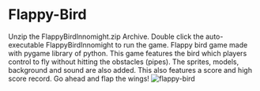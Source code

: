 # Flappy-Bird
Unzip the FlappyBirdInnomight.zip Archive.
Double click the auto-executable FlappyBirdInnomight to run the game.
Flappy bird game made with pygame library of python.
This game features the bird which players control to fly without hitting the obstacles (pipes).
The sprites, models, background and sound are also added.
This also features a score and high score record. Go ahead and flap the wings!
![flappy-bird](https://user-images.githubusercontent.com/53264777/96254177-7d9e3080-0fd2-11eb-8aea-0f66d8951dce.png)
